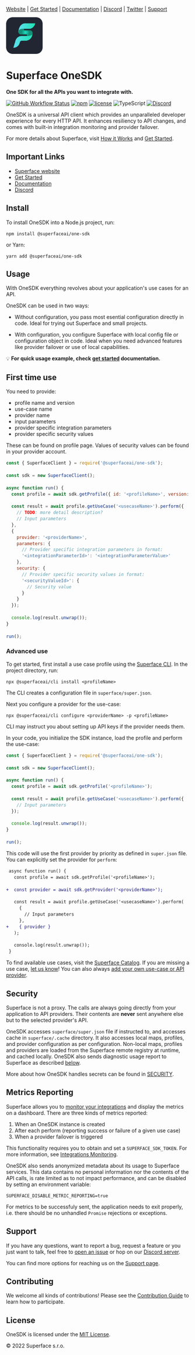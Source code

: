 [Website](https://superface.ai) | [Get Started](https://superface.ai/docs/getting-started) | [Documentation](https://superface.ai/docs) | [Discord](https://sfc.is/discord) | [Twitter](https://twitter.com/superfaceai) | [Support](https://superface.ai/support)

<img src="https://github.com/superfaceai/one-sdk-js/raw/main/docs/LogoGreen.png" alt="Superface" width="100" height="100">

# Superface OneSDK

**One SDK for all the APIs you want to integrate with.**

[![GitHub Workflow Status](https://img.shields.io/github/workflow/status/superfaceai/one-sdk-js/CI)](https://github.com/superfaceai/one-sdk-js/actions/workflows/main.yml)
[![npm](https://img.shields.io/npm/v/@superfaceai/one-sdk)](https://www.npmjs.com/package/@superfaceai/one-sdk)
[![license](https://img.shields.io/npm/l/@superfaceai/one-sdk)](LICENSE)
![TypeScript](https://img.shields.io/static/v1?message=TypeScript&&logoColor=ffffff&color=007acc&labelColor=5c5c5c&label=built%20with)
[![Discord](https://img.shields.io/discord/819563244418105354?logo=discord&logoColor=fff)](https://sfc.is/discord)

OneSDK is a universal API client which provides an unparalleled developer experience for every HTTP API. It enhances resiliency to API changes, and comes with built-in integration monitoring and provider failover.

For more details about Superface, visit [How it Works](https://superface.ai/how-it-works) and [Get Started](https://superface.ai/docs/getting-started).

## Important Links

- [Superface website](https://superface.ai)
- [Get Started](https://superface.ai/docs/getting-started)
- [Documentation](https://superface.ai/docs)
- [Discord](https://sfc.is/discord)

## Install

To install OneSDK into a Node.js project, run:

```shell
npm install @superfaceai/one-sdk
```

or Yarn:

```shell
yarn add @superfaceai/one-sdk
```

## **Usage**

With OneSDK everything revolves about your application's use cases for an API.

<!-- TODO: some intro to  use case/profile? -->

OneSDK can be used in two ways:
* Without configuration, you pass most esential configuration directly in code. Ideal for trying out Superface and small projects.

* With configuration, you configure Superface with local config file or configuration object in code. Ideal when you need advanced features like provider failover or use of local capabilities.


<!-- TODO: do we still have get started? If yes, wil it be scoped to first time use or to use with super.json? -->
💡 **For quick usage example, check [get started](https://superface.ai/docs/getting-started) documentation.**

## First time use

You need to provide:
* profile name and version
* use-case name
* provider name
* input parameters
* provider specific integration parameters
* provider specific security values

These can be found on profile page. Values of security values can be found in your provider account.

```js
const { SuperfaceClient } = require('@superfaceai/one-sdk');

const sdk = new SuperfaceClient();

async function run() {
  const profile = await sdk.getProfile({ id: '<profileName>', version: '<profileVersion>'});

  const result = await profile.getUseCase('<usecaseName>').perform({
    // TODO: more detail description?
    // Input parameters
  },
  {
    provider: '<providerName>',
    parameters: {
      // Provider specific integration parameters in format:
      '<integrationParameterId>': '<integrationParameterValue>'
    },
    security: {
      // Provider specific security values in format:
      '<securityValueId>': {
        // Security value
      }
    }
  });

  console.log(result.unwrap());
}

run();
```


### Advanced use
<!-- TODO: some intro to super.json config file and super.json in code? -->
<!-- TODO: probably leave the in code super.json as a last option as it is difficult to configure-->
<!-- TODO: mention getProviderForProfile? -->

To get started, first install a use case profile using the [Superface CLI](https://github.com/superfaceai/cli). In the project directory, run:

```shell
npx @superfaceai/cli install <profileName>
```

The CLI creates a configuration file in `superface/super.json`.

Next you configure a provider for the use-case:

```shell
npx @superfaceai/cli configure <providerName> -p <profileName>
```

CLI may instruct you about setting up API keys if the provider needs them.

In your code, you initialize the SDK instance, load the profile and perform the use-case:

```js
const { SuperfaceClient } = require('@superfaceai/one-sdk');

const sdk = new SuperfaceClient();

async function run() {
  const profile = await sdk.getProfile('<profileName>');

  const result = await profile.getUseCase('<usecaseName>').perform({
    // Input parameters
  });

  console.log(result.unwrap());
}

run();
```

This code will use the first provider by priority as defined in `super.json` file. You can explicitly set the provider for `perform`:

```diff
 async function run() {
   const profile = await sdk.getProfile('<profileName>');

+  const provider = await sdk.getProvider('<providerName>');

   const result = await profile.getUseCase('<usecaseName>').perform(
     {
       // Input parameters
     },
+    { provider }
   );

   console.log(result.unwrap());
 }
```

To find available use cases, visit the [Superface Catalog](https://superface.ai/catalog). If you are missing a use case, [let us know](#support)! You can also always [add your own use-case or API provider](https://superface.ai/docs/guides/how-to-create).

## Security

Superface is not a proxy. The calls are always going directly from your application to API providers. Their contents are **never** sent anywhere else but to the selected provider's API.

OneSDK accesses `superface/super.json` file if instructed to, and accesses cache in `superface/.cache` directory. It also accesses local maps, profiles, and provider configuration as per configuration. Non-local maps, profiles and providers are loaded from the Superface remote registry at runtime, and cached locally. OneSDK also sends diagnostic usage report to Superface as described [below](#metrics-reporting).

More about how OneSDK handles secrets can be found in [SECURITY](SECURITY.md).

## Metrics Reporting

Superface allows you to [monitor your integrations](https://superface.ai/docs/guides/integrations-monitoring) and display the metrics on a dashboard. There are three kinds of metrics reported:

1. When an OneSDK instance is created
2. After each perform (reporting success or failure of a given use case)
3. When a provider failover is triggered

This functionality requires you to obtain and set a `SUPERFACE_SDK_TOKEN`. For more information, see [Integrations Monitoring](https://superface.ai/docs/guides/integrations-monitoring).

OneSDK also sends anonymized metadata about its usage to Superface services. This data contains no personal information nor the contents of the API calls, is rate limited as to not impact performance, and can be disabled by setting an environment variable:

```shell
SUPERFACE_DISABLE_METRIC_REPORTING=true
```

For metrics to be successfuly sent, the application needs to exit properly, i.e. there should be no unhandled `Promise` rejections or exceptions.

## Support

If you have any questions, want to report a bug, request a feature or you just want to talk, feel free to [open an issue](https://github.com/superfaceai/one-sdk-js/issues/new/choose) or hop on our [Discord server](https://sfc.is/discord).

You can find more options for reaching us on the [Support page](https://superface.ai/support).

## Contributing

We welcome all kinds of contributions! Please see the [Contribution Guide](CONTRIBUTING.md) to learn how to participate.

## License

OneSDK is licensed under the [MIT License](LICENSE).

© 2022 Superface s.r.o.

<!-- TODO: allcontributors -->
